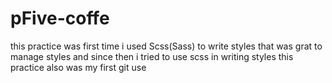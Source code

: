 # pFive-coffe

this practice was first time i used Scss(Sass) to write styles   that was grat to manage styles and since then i tried to 
use scss in writing styles 
this practice also was my first git use   
